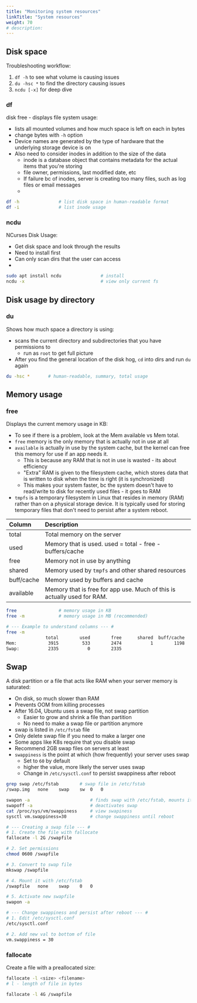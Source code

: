 ```yaml
---
title: "Monitoring system resources"
linkTitle: "System resources"
weight: 70
# description:
---
```




## Disk space

Troubleshooting workflow:
1. `df -h` to see what volume is causing issues
2. `du -hsc *` to find the directory causing issues
3. `ncdu [-x]` for deep dive

### df

disk free - displays file system usage:
- lists all mounted volumes and how much space is left on each in bytes
- change bytes with `-h` option
- Device names are generated by the type of hardware that the underlying storage device is on
- Also need to consider inodes in addition to the size of the data
  - inode is a database object that contains metadata for the actual items that you're storing
  - file owner, permissions, last modified date, etc
  - If failure bc of inodes, server is creating too many files, such as log files or email messages
  - 

```bash
df -h               # list disk space in human-readable format
df -i               # list inode usage
```

### ncdu

NCurses Disk Usage:
- Get disk space and look through the results
- Need to install first
- Can only scan dirs that the user can access
- 

```bash
sudo apt install ncdu               # install
ncdu -x                             # view only current fs
```

## Disk usage by directory

### du

Shows how much space a directory is using:
- scans the current directory and subdirectories that you have permissions to
  - run as `root` to get full picture
- After you find the general location of the disk hog, `cd` into dirs and run `du` again

```bash
du -hsc *       # human-readable, summary, total usage
```

## Memory usage

### free

Displays the current memory usage in KB:
- To see if there is a problem, look at the Mem available vs Mem total.
- `free` memory is the only memory that is actually not in use at all
- `available` is actually in use by the system cache, but the kernel can free this memory for use if an app needs it.
  - This is because any RAM that is not in use is wasted - its about efficiency
  - "Extra" RAM is given to the filesystem cache, which stores data that is written to disk when the time is right (it is synchronized)
  - This makes your system faster, bc the system doesn't have to read/write to disk for recently used files - it goes to RAM
- `tmpfs` is a temporary filesystem in Linux that resides in memory (RAM) rather than on a physical storage device. It is typically used for storing temporary files that don't need to persist after a system reboot.


| Column | Description |
|:--|:--|
| total         | Total memory on the server  |
| used          | Memory that is used. used = total - free - buffers/cache  |
| free          | Memory not in use by anything  |
| shared        | Memory used by `tmpfs` and other shared resources  |
| buff/cache    | Memory used by buffers and cache  |
| available     | Memory that is free for app use. Much of this is actually used for RAM.  |

```bash
free                # memory usage in KB
free -m             # memory usage in MB (recommended)

# --- Example to understand columns --- #
free -m
               total        used        free      shared  buff/cache   available
Mem:            3915         533        2474           1        1198        3381
Swap:           2335           0        2335
```

## Swap

A disk partition or a file that acts like RAM when your server memory is saturated:
- On disk, so much slower than RAM
- Prevents OOM from killing processes
- After 16.04, Ubuntu uses a swap file, not swap partition
  - Easier to grow and shrink a file than partition
  - No need to make a swap file or partition anymore
- swap is listed in `/etc/fstab` file
- Only delete swap file if you need to make a larger one
- Some apps like K8s require that you disable swap
- Recommend 2GB swap files on servers at least
- `swappiness` is the point at which (how frequently) your server uses swap
  - Set to `60` by default
  - higher the value, more likely the server uses swap
  - Change in `/etc/sysctl.conf` to persist swappiness after reboot

```bash
grep swap /etc/fstab        # swap file in /etc/fstab
/swap.img	none	swap	sw	0	0

swapon -a                       # finds swap with /etc/fstab, mounts it, activates it
swapoff -a                      # deactivates swap
cat /proc/sys/vm/swappiness     # view swapiness
sysctl vm.swappiness=30         # change swappiness until reboot

# --- Creating a swap file --- #
# 1. Create the file with fallocate
fallocate -l 2G /swapfile

# 2. Set permissions
chmod 0600 /swapfile

# 3. Convert to swap file
mkswap /swapfile

# 4. Mount it with /etc/fstab
/swapfile   none    swap    0   0

# 5. Activate new swapfile
swapon -a

# --- Change swappiness and persist after reboot --- #
# 1. Edit /etc/sysctl.conf
/etc/sysctl.conf

# 2. Add new val to bottom of file
vm.swappiness = 30
```


### fallocate

Create a file with a preallocated size:

```bash
fallocate -l <size> <filename>
# l - length of file in bytes

fallocate -l 4G /swapfile
```
